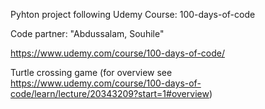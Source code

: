 Pyhton project following Udemy Course: 100-days-of-code

Code partner: "Abdussalam, Souhile"

https://www.udemy.com/course/100-days-of-code/

Turtle crossing game (for overview see https://www.udemy.com/course/100-days-of-code/learn/lecture/20343209?start=1#overview)
